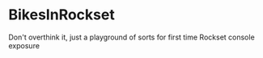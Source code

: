 # BikesInRockset
Don't overthink it, just a playground of sorts for first time Rockset console exposure
